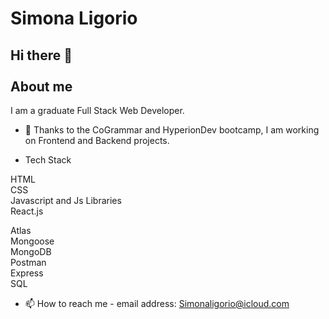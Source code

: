 # Simona Ligorio

## Hi there 👋 <br></br> About me

I am a graduate Full Stack Web Developer. 

- 🔭 Thanks to the CoGrammar and HyperionDev bootcamp, I am working on Frontend and Backend projects. <br>

- Tech Stack

HTML <br>
CSS <br>
Javascript and Js Libraries <br>
React.js <br>

Atlas <br>
Mongoose <br>
MongoDB <br>
Postman <br> 
Express <br>
SQL <br>

- 📫 How to reach me - email address: Simonaligorio@icloud.com

<!--
**Sylig/Sylig** is a ✨ _special_ ✨ repository because its `README.md` (this file) appears on your GitHub profile.

Here are some ideas to get you started:

- 🔭 I’m currently working on ...
- 🌱 I’m currently learning ...
- 👯 I’m looking to collaborate on ...
- 🤔 I’m looking for help with ...
- 💬 Ask me about ...
- 📫 How to reach me: ...
- 😄 Pronouns: ...
- ⚡ Fun fact: ...
-->
